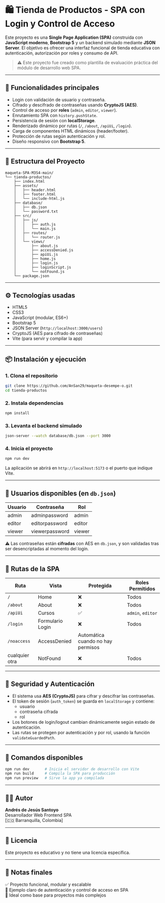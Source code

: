 
# 🛍️ Tienda de Productos - SPA con Login y Control de Acceso

Este proyecto es una **Single Page Application (SPA)** construida con **JavaScript moderno**, **Bootstrap 5** y un backend simulado mediante **JSON Server**. El objetivo es ofrecer una interfaz funcional de tienda educativa con autenticación, autorización por roles y consumo de API.

> ⚠️ Este proyecto fue creado como plantilla de evaluación práctica del módulo de desarrollo web SPA.

---

## 🚀 Funcionalidades principales

- Login con validación de usuario y contraseña.
- Cifrado y descifrado de contraseñas usando **CryptoJS (AES)**.
- Control de acceso por **roles** (`admin`, `editor`, `viewer`).
- Enrutamiento SPA con `history.pushState`.
- Persistencia de sesión con **localStorage**.
- Renderizado dinámico por rutas (`/`, `/about`, `/apiUi`, `/login`).
- Carga de componentes HTML dinámicos (header/footer).
- Protección de rutas según autenticación y rol.
- Diseño responsivo con **Bootstrap 5**.

---

## 🧩 Estructura del Proyecto

```
maqueta-SPA-M3S4-main/
└── tienda-productos/
    ├── index.html
    ├── assets/
    │   ├── header.html
    │   ├── footer.html
    │   └── include-html.js
    ├── database/
    │   ├── db.json
    │   └── password.txt
    ├── src/
    │   ├── js/
    │   │   ├── auth.js
    │   │   └── main.js
    │   ├── routes/
    │   │   └── router.js
    │   └── views/
    │       ├── about.js
    │       ├── accessDenied.js
    │       ├── apiUi.js
    │       ├── home.js
    │       ├── login.js
    │       ├── loginScript.js
    │       └── notFound.js
    └── package.json
```

---

## ⚙️ Tecnologías usadas

- HTML5
- CSS3
- JavaScript (modular, ES6+)
- Bootstrap 5
- JSON Server (`http://localhost:3000/users`)
- CryptoJS (AES para cifrado de contraseñas)
- Vite (para servir y compilar la app)

---

## 📦 Instalación y ejecución

### 1. Clona el repositorio

```bash
git clone https://github.com/AnSan29/maqueta-desempe-o.git
cd tienda-productos
```

### 2. Instala dependencias

```bash
npm install
```

### 3. Levanta el backend simulado

```bash
json-server --watch database/db.json --port 3000
```

### 4. Inicia el proyecto

```bash
npm run dev
```

La aplicación se abrirá en `http://localhost:5173` o el puerto que indique Vite.

---

## 🔐 Usuarios disponibles (en `db.json`)

| Usuario | Contraseña       | Rol     |
|---------|------------------|---------|
| admin   | adminpassword     | admin   |
| editor  | editorpassword    | editor  |
| viewer  | viewerpassword    | viewer  |

⚠️ Las contraseñas están **cifradas** con AES en `db.json`, y son validadas tras ser desencriptadas al momento del login.

---

## 🔁 Rutas de la SPA

| Ruta         | Vista           | Protegida | Roles Permitidos |
|--------------|------------------|-----------|-------------------|
| `/`          | Home             | ❌        | Todos             |
| `/about`     | About            | ❌        | Todos             |
| `/apiUi`     | Cursos           | ✅        | `admin`, `editor` |
| `/login`     | Formulario Login | ❌        | Todos             |
| `/noaccess`  | AccessDenied     | Automática cuando no hay permisos |
| cualquier otra | NotFound       | ❌        | Todos             |

---

## 🔑 Seguridad y Autenticación

- El sistema usa **AES (CryptoJS)** para cifrar y descifrar las contraseñas.
- El token de sesión (`auth_token`) se guarda en `localStorage` y contiene:
  - usuario
  - contraseña cifrada
  - rol
- Los botones de login/logout cambian dinámicamente según estado de autenticación.
- Las rutas se protegen por autenticación y por rol, usando la función `validateGuardedPath`.

---

## 📄 Comandos disponibles

```bash
npm run dev       # Inicia el servidor de desarrollo con Vite
npm run build     # Compila la SPA para producción
npm run preview   # Sirve la app ya compilada
```

---

## 👨‍💻 Autor

**Andrés de Jesús Santoyo**  
Desarrollador Web Frontend SPA  
[🇨🇴 Barranquilla, Colombia]

---

## 📜 Licencia

Este proyecto es educativo y no tiene una licencia específica.

---

## 📌 Notas finales

✅ Proyecto funcional, modular y escalable  
🔐 Ejemplo claro de autenticación y control de acceso en SPA  
📁 Ideal como base para proyectos más complejos  